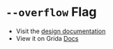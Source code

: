 # `--overflow` Flag

- Visit the [design documentation](../docs/--overflow.md)
- View it on Grida [Docs](https://grida.co/docs/flags/--overflow)

